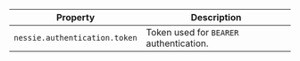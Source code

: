 | Property | Description |
|----------|-------------|
| `nessie.authentication.token` | Token used for `BEARER` authentication.   |
